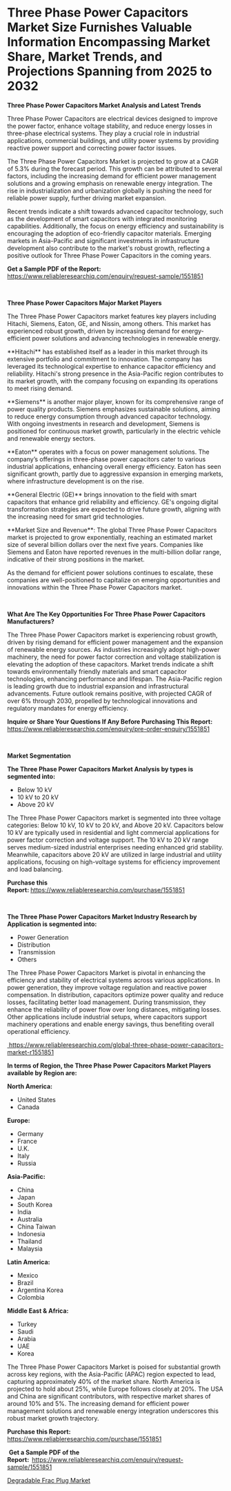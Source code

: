 <p><h1>Three Phase Power Capacitors Market Size Furnishes Valuable Information Encompassing Market Share, Market Trends, and Projections Spanning from 2025 to 2032</h1></p><p><strong>Three Phase Power Capacitors Market Analysis and Latest Trends</strong></p>
<p><p>Three Phase Power Capacitors are electrical devices designed to improve the power factor, enhance voltage stability, and reduce energy losses in three-phase electrical systems. They play a crucial role in industrial applications, commercial buildings, and utility power systems by providing reactive power support and correcting power factor issues.</p><p>The Three Phase Power Capacitors Market is projected to grow at a CAGR of 5.3% during the forecast period. This growth can be attributed to several factors, including the increasing demand for efficient power management solutions and a growing emphasis on renewable energy integration. The rise in industrialization and urbanization globally is pushing the need for reliable power supply, further driving market expansion.</p><p>Recent trends indicate a shift towards advanced capacitor technology, such as the development of smart capacitors with integrated monitoring capabilities. Additionally, the focus on energy efficiency and sustainability is encouraging the adoption of eco-friendly capacitor materials. Emerging markets in Asia-Pacific and significant investments in infrastructure development also contribute to the market's robust growth, reflecting a positive outlook for Three Phase Power Capacitors in the coming years.</p></p>
<p><strong>Get a Sample PDF of the Report:&nbsp;</strong> <a href="https://www.reliableresearchiq.com/enquiry/request-sample/1551851?utm_campaign=99&utm_medium=2&utm_source=Github&utm_content=ia&utm_term=14022025&utm_id=three-phase-power-capacitors">https://www.reliableresearchiq.com/enquiry/request-sample/1551851</a></p>
<p>&nbsp;</p>
<p><strong>Three Phase Power Capacitors Major Market Players</strong></p>
<p><p>The Three Phase Power Capacitors market features key players including Hitachi, Siemens, Eaton, GE, and Nissin, among others. This market has experienced robust growth, driven by increasing demand for energy-efficient power solutions and advancing technologies in renewable energy.</p><p>**Hitachi** has established itself as a leader in this market through its extensive portfolio and commitment to innovation. The company has leveraged its technological expertise to enhance capacitor efficiency and reliability. Hitachi's strong presence in the Asia-Pacific region contributes to its market growth, with the company focusing on expanding its operations to meet rising demand.</p><p>**Siemens** is another major player, known for its comprehensive range of power quality products. Siemens emphasizes sustainable solutions, aiming to reduce energy consumption through advanced capacitor technology. With ongoing investments in research and development, Siemens is positioned for continuous market growth, particularly in the electric vehicle and renewable energy sectors.</p><p>**Eaton** operates with a focus on power management solutions. The company’s offerings in three-phase power capacitors cater to various industrial applications, enhancing overall energy efficiency. Eaton has seen significant growth, partly due to aggressive expansion in emerging markets, where infrastructure development is on the rise.</p><p>**General Electric (GE)** brings innovation to the field with smart capacitors that enhance grid reliability and efficiency. GE's ongoing digital transformation strategies are expected to drive future growth, aligning with the increasing need for smart grid technologies.</p><p>**Market Size and Revenue**: The global Three Phase Power Capacitors market is projected to grow exponentially, reaching an estimated market size of several billion dollars over the next five years. Companies like Siemens and Eaton have reported revenues in the multi-billion dollar range, indicative of their strong positions in the market.</p><p>As the demand for efficient power solutions continues to escalate, these companies are well-positioned to capitalize on emerging opportunities and innovations within the Three Phase Power Capacitors market.</p></p>
<p>&nbsp;</p>
<p><strong>What Are The Key Opportunities For Three Phase Power Capacitors Manufacturers?</strong></p>
<p><p>The Three Phase Power Capacitors market is experiencing robust growth, driven by rising demand for efficient power management and the expansion of renewable energy sources. As industries increasingly adopt high-power machinery, the need for power factor correction and voltage stabilization is elevating the adoption of these capacitors. Market trends indicate a shift towards environmentally friendly materials and smart capacitor technologies, enhancing performance and lifespan. The Asia-Pacific region is leading growth due to industrial expansion and infrastructural advancements. Future outlook remains positive, with projected CAGR of over 6% through 2030, propelled by technological innovations and regulatory mandates for energy efficiency.</p></p>
<p><strong>Inquire or Share Your Questions If Any Before Purchasing This Report:</strong> <a href="https://www.reliableresearchiq.com/enquiry/pre-order-enquiry/1551851?utm_campaign=99&utm_medium=2&utm_source=Github&utm_content=ia&utm_term=14022025&utm_id=three-phase-power-capacitors">https://www.reliableresearchiq.com/enquiry/pre-order-enquiry/1551851</a></p>
<p>&nbsp;</p>
<p><strong>Market Segmentation</strong></p>
<p><strong>The Three Phase Power Capacitors Market Analysis by types is segmented into:</strong></p>
<p><ul><li>Below 10 kV</li><li>10 kV to 20 kV</li><li>Above 20 kV</li></ul></p>
<p><p>The Three Phase Power Capacitors market is segmented into three voltage categories: Below 10 kV, 10 kV to 20 kV, and Above 20 kV. Capacitors below 10 kV are typically used in residential and light commercial applications for power factor correction and voltage support. The 10 kV to 20 kV range serves medium-sized industrial enterprises needing enhanced grid stability. Meanwhile, capacitors above 20 kV are utilized in large industrial and utility applications, focusing on high-voltage systems for efficiency improvement and load balancing.</p></p>
<p><strong>Purchase this Report:&nbsp;</strong><a href="https://www.reliableresearchiq.com/purchase/1551851?utm_campaign=99&utm_medium=2&utm_source=Github&utm_content=ia&utm_term=14022025&utm_id=three-phase-power-capacitors">https://www.reliableresearchiq.com/purchase/1551851</a></p>
<p>&nbsp;</p>
<p><strong>The Three Phase Power Capacitors Market Industry Research by Application is segmented into:</strong></p>
<p><ul><li>Power Generation</li><li>Distribution</li><li>Transmission</li><li>Others</li></ul></p>
<p><p>The Three Phase Power Capacitors Market is pivotal in enhancing the efficiency and stability of electrical systems across various applications. In power generation, they improve voltage regulation and reactive power compensation. In distribution, capacitors optimize power quality and reduce losses, facilitating better load management. During transmission, they enhance the reliability of power flow over long distances, mitigating losses. Other applications include industrial setups, where capacitors support machinery operations and enable energy savings, thus benefiting overall operational efficiency.</p></p>
<p><a href="https://www.reliableresearchiq.com/global-three-phase-power-capacitors-market-r1551851?utm_campaign=99&utm_medium=2&utm_source=Github&utm_content=ia&utm_term=14022025&utm_id=three-phase-power-capacitors">&nbsp;https://www.reliableresearchiq.com/global-three-phase-power-capacitors-market-r1551851</a></p>
<p><strong>In terms of Region, the Three Phase Power Capacitors Market Players available by Region are:</strong></p>
<p>
    <p> <strong> North America: </strong>
        <ul>
            <li>United States</li>
            <li>Canada</li>
        </ul>
        </p> 
    <p> <strong> Europe: </strong>
        <ul>
            <li>Germany</li>
            <li>France</li>
            <li>U.K.</li>
            <li>Italy</li>
            <li>Russia</li>
        </ul>
        </p> 
    <p> <strong> Asia-Pacific: </strong>
        <ul>
            <li>China</li>
            <li>Japan</li>
            <li>South Korea</li>
            <li>India</li>
            <li>Australia</li>
            <li>China Taiwan</li>
            <li>Indonesia</li>
            <li>Thailand</li>
            <li>Malaysia</li>
        </ul>
        </p> 
    <p> <strong> Latin America: </strong>
        <ul>
            <li>Mexico</li>
            <li>Brazil</li>
            <li>Argentina Korea</li>
            <li>Colombia</li>
        </ul>
        </p> 
    <p> <strong> Middle East & Africa: </strong>
        <ul>
            <li>Turkey</li>
            <li>Saudi</li>
            <li>Arabia</li>
            <li>UAE</li>
            <li>Korea</li>
        </ul>
    </p>
    </p>
<p><p>The Three Phase Power Capacitors Market is poised for substantial growth across key regions, with the Asia-Pacific (APAC) region expected to lead, capturing approximately 40% of the market share. North America is projected to hold about 25%, while Europe follows closely at 20%. The USA and China are significant contributors, with respective market shares of around 10% and 5%. The increasing demand for efficient power management solutions and renewable energy integration underscores this robust market growth trajectory.</p></p>
<p><strong>Purchase this Report: </strong><a href="https://www.reliableresearchiq.com/purchase/1551851?utm_campaign=99&utm_medium=2&utm_source=Github&utm_content=ia&utm_term=14022025&utm_id=three-phase-power-capacitors">https://www.reliableresearchiq.com/purchase/1551851</a></p>
<p>&nbsp;<strong>Get a Sample PDF of the Report:&nbsp;&nbsp;</strong><a href="https://www.reliableresearchiq.com/enquiry/request-sample/1551851?utm_campaign=99&utm_medium=2&utm_source=Github&utm_content=ia&utm_term=14022025&utm_id=three-phase-power-capacitors">https://www.reliableresearchiq.com/enquiry/request-sample/1551851</a></p>
<p><strong></strong></p>
<p><p><a href="https://github.com/kryshaprilbb/Market-Research-Report-List-1/blob/main/degradable-frac-plug-market.md?utm_campaign=99&utm_medium=2&utm_source=Github&utm_content=ia&utm_term=14022025&utm_id=three-phase-power-capacitors">Degradable Frac Plug Market</a></p></p>